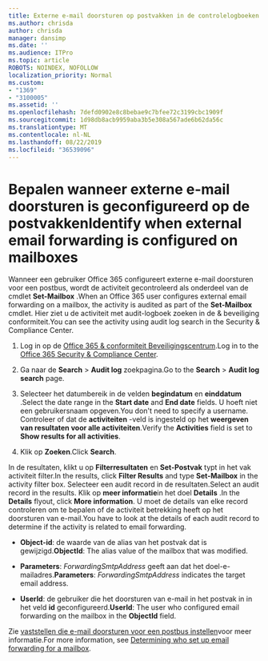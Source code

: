 ```yaml
---
title: Externe e-mail doorsturen op postvakken in de controlelogboeken geïdentificeerd
ms.author: chrisda
author: chrisda
manager: dansimp
ms.date: ''
ms.audience: ITPro
ms.topic: article
ROBOTS: NOINDEX, NOFOLLOW
localization_priority: Normal
ms.custom:
- "1369"
- "3100005"
ms.assetid: ''
ms.openlocfilehash: 7defd0902e8c8bebae9c7bfee72c3199cbc1909f
ms.sourcegitcommit: 1d98db8acb9959aba3b5e308a567ade6b62da56c
ms.translationtype: MT
ms.contentlocale: nl-NL
ms.lasthandoff: 08/22/2019
ms.locfileid: "36539096"
---
```

# <a name="identify-when-external-email-forwarding-is-configured-on-mailboxes"></a><span data-ttu-id="2de86-102">Bepalen wanneer externe e-mail doorsturen is geconfigureerd op de postvakken</span><span class="sxs-lookup"><span data-stu-id="2de86-102">Identify when external email forwarding is configured on mailboxes</span></span>

<span data-ttu-id="2de86-103">Wanneer een gebruiker Office 365 configureert externe e-mail doorsturen voor een postbus, wordt de activiteit gecontroleerd als onderdeel van de cmdlet **Set-Mailbox** .</span><span class="sxs-lookup"><span data-stu-id="2de86-103">When an Office 365  user configures external email forwarding on a mailbox, the activity is audited as part of the **Set-Mailbox** cmdlet.</span></span> <span data-ttu-id="2de86-104">Hier ziet u de activiteit met audit-logboek zoeken in de & beveiliging conformiteit.</span><span class="sxs-lookup"><span data-stu-id="2de86-104">You can see the activity using audit log search in the Security & Compliance Center.</span></span>

1. <span data-ttu-id="2de86-105">Log in op de [Office 365 & conformiteit Beveiligingscentrum](https://protection.office.com/).</span><span class="sxs-lookup"><span data-stu-id="2de86-105">Log in to the [Office 365 Security & Compliance Center](https://protection.office.com/).</span></span>

2. <span data-ttu-id="2de86-106">Ga naar de **Search** > **Audit log** zoekpagina.</span><span class="sxs-lookup"><span data-stu-id="2de86-106">Go to the **Search** > **Audit log search** page.</span></span>

3. <span data-ttu-id="2de86-107">Selecteer het datumbereik in de velden **begindatum** en **einddatum** .</span><span class="sxs-lookup"><span data-stu-id="2de86-107">Select the date range in the **Start date** and **End date** fields.</span></span> <span data-ttu-id="2de86-108">U hoeft niet een gebruikersnaam opgeven.</span><span class="sxs-lookup"><span data-stu-id="2de86-108">You don't need to specify a username.</span></span> <span data-ttu-id="2de86-109">Controleer of dat de **activiteiten** -veld is ingesteld op het **weergeven van resultaten voor alle activiteiten**.</span><span class="sxs-lookup"><span data-stu-id="2de86-109">Verify the **Activities** field is set to **Show results for all activities**.</span></span>

4. <span data-ttu-id="2de86-110">Klik op **Zoeken**.</span><span class="sxs-lookup"><span data-stu-id="2de86-110">Click **Search**.</span></span>

<span data-ttu-id="2de86-111">In de resultaten, klikt u op **Filterresultaten** en **Set-Postvak** typt in het vak activiteit filter.</span><span class="sxs-lookup"><span data-stu-id="2de86-111">In the results, click **Filter Results** and type **Set-Mailbox** in the activity filter box.</span></span> <span data-ttu-id="2de86-112">Selecteer een audit record in de resultaten.</span><span class="sxs-lookup"><span data-stu-id="2de86-112">Select an audit record in the results.</span></span> <span data-ttu-id="2de86-113">Klik op **meer informatie**in het doel **Details** .</span><span class="sxs-lookup"><span data-stu-id="2de86-113">In the **Details** flyout, click **More information**.</span></span> <span data-ttu-id="2de86-114">U moet de details van elke record controleren om te bepalen of de activiteit betrekking heeft op het doorsturen van e-mail.</span><span class="sxs-lookup"><span data-stu-id="2de86-114">You have to look at the details of each audit record to determine if the activity is related to email forwarding.</span></span>

- <span data-ttu-id="2de86-115">**Object-id**: de waarde van de alias van het postvak dat is gewijzigd.</span><span class="sxs-lookup"><span data-stu-id="2de86-115">**ObjectId**: The alias value of the mailbox that was modified.</span></span>

- <span data-ttu-id="2de86-116">**Parameters**: _ForwardingSmtpAddress_ geeft aan dat het doel-e-mailadres.</span><span class="sxs-lookup"><span data-stu-id="2de86-116">**Parameters**: _ForwardingSmtpAddress_ indicates the target email address.</span></span>

- <span data-ttu-id="2de86-117">**UserId**: de gebruiker die het doorsturen van e-mail in het postvak in in het veld **id** geconfigureerd.</span><span class="sxs-lookup"><span data-stu-id="2de86-117">**UserId**: The user who configured email forwarding on the mailbox in the **ObjectId** field.</span></span>

<span data-ttu-id="2de86-118">Zie [vaststellen die e-mail doorsturen voor een postbus instellen](https://docs.microsoft.com/office365/securitycompliance/auditing-troubleshooting-scenarios#determining-who-set-up-email-forwarding-for-a-mailbox)voor meer informatie.</span><span class="sxs-lookup"><span data-stu-id="2de86-118">For more information, see [Determining who set up email forwarding for a mailbox](https://docs.microsoft.com/office365/securitycompliance/auditing-troubleshooting-scenarios#determining-who-set-up-email-forwarding-for-a-mailbox).</span></span>
